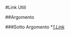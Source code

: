 #Link Utili

##Argomento

###Sotto Argomento
*[*_1.Link_*](https://conssanfrancisco.esteri.it/consolato_sanfrancisco/en/i_servizi/per_i_cittadini/anagrafe/)
